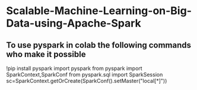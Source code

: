 # Scalable-Machine-Learning-on-Big-Data-using-Apache-Spark

## To use pyspark in colab the following commands who make it possible

!pip install pyspark
import pyspark
from pyspark import SparkContext,SparkConf
from pyspark.sql import SparkSession
sc=SparkContext.getOrCreate(SparkConf().setMaster("local[*]"))
